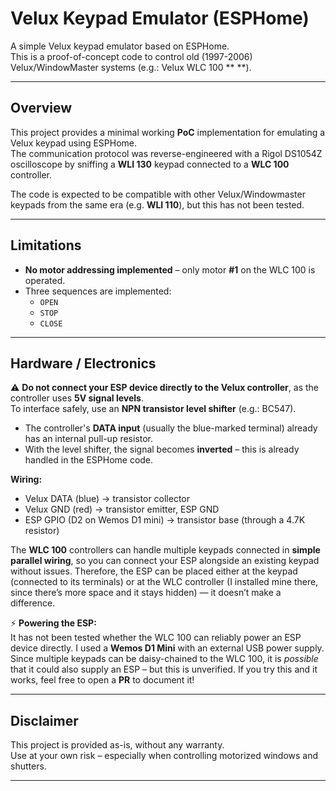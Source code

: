 # Velux Keypad Emulator (ESPHome)

A simple Velux keypad emulator based on ESPHome.  
This is a proof-of-concept code to control old (1997-2006) Velux/WindowMaster systems (e.g.: Velux WLC 100 ** **).

---

## Overview

This project provides a minimal working **PoC** implementation for emulating a Velux keypad using ESPHome.  
The communication protocol was reverse-engineered with a Rigol DS1054Z oscilloscope by sniffing a **WLI 130** keypad connected to a **WLC 100** controller.

The code is expected to be compatible with other Velux/Windowmaster keypads from the same era (e.g. **WLI 110**), but this has not been tested.

---

## Limitations

- **No motor addressing implemented** – only motor **#1** on the WLC 100 is operated.
- Three sequences are implemented:  
  - `OPEN`  
  - `STOP`  
  - `CLOSE`

---

## Hardware / Electronics

⚠️ **Do not connect your ESP device directly to the Velux controller**, as the controller uses **5V signal levels**.  
To interface safely, use an **NPN transistor level shifter** (e.g.: BC547).  

- The controller's **DATA input** (usually the blue-marked terminal) already has an internal pull-up resistor.  
- With the level shifter, the signal becomes **inverted** – this is already handled in the ESPHome code.  

**Wiring:**
- Velux DATA (blue) → transistor collector
- Velux GND (red) → transistor emitter, ESP GND
- ESP GPIO (D2 on Wemos D1 mini) → transistor base (through a 4.7K resistor)

The **WLC 100** controllers can handle multiple keypads connected in **simple parallel wiring**, so you can connect your ESP alongside an existing keypad without issues. Therefore, the ESP can be placed either at the keypad (connected to its terminals) or at the WLC controller (I installed mine there, since there’s more space and it stays hidden) — it doesn’t make a difference.  

⚡ **Powering the ESP:**  
It has not been tested whether the WLC 100 can reliably power an ESP device directly. I used a **Wemos D1 Mini** with an external USB power supply. Since multiple keypads can be daisy-chained to the WLC 100, it is *possible* that it could also supply an ESP – but this is unverified. If you try this and it works, feel free to open a **PR** to document it!  

---

## Disclaimer

This project is provided as-is, without any warranty.  
Use at your own risk – especially when controlling motorized windows and shutters.

---
